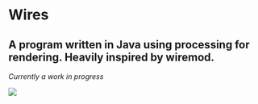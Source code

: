 Wires
=====

A program written in Java using processing for rendering. 
Heavily inspired by wiremod.
---


_Currently a work in progress_

<img src="https://i.imgur.com/d1pzaiW.png">
